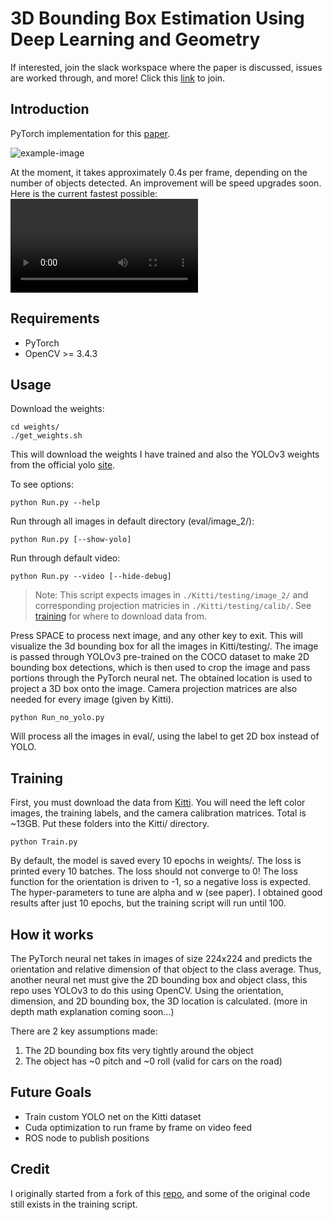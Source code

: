 # 3D Bounding Box Estimation Using Deep Learning and Geometry
If interested, join the slack workspace where the paper is discussed, issues are worked through, and more! Click this [link](https://join.slack.com/t/3dboundingbox-oun9186/shared_invite/enQtNDk4Njg2NzYyNzY5LWVlZWRlMjNhZmZlYjVmNGY3NWVlNDA4MmY2ZWQ3ZmUyY2Q4OWIxMmY4NzU4YmViM2ViZWI5YjgxOTIyOTI4ZjI) to join.

## Introduction
PyTorch implementation for this [paper](https://arxiv.org/abs/1612.00496).

![example-image](http://soroushkhadem.com/img/2d-top-3d-bottom1.png)

At the moment, it takes approximately 0.4s per frame, depending on the number of objects
detected. An improvement will be speed upgrades soon. Here is the current fastest possible:
![example-video](http://soroushkhadem.com/img/3d-bbox-video1.mp4)

## Requirements
- PyTorch
- OpenCV >= 3.4.3

## Usage
Download the weights:
```
cd weights/
./get_weights.sh
```
This will download the weights I have trained and also the YOLOv3 weights from the
official yolo [site](https://pjreddie.com/darknet/yolo/).

To see options:
```
python Run.py --help
```

Run through all images in default directory (eval/image_2/):
```
python Run.py [--show-yolo]
```

Run through default video:
```
python Run.py --video [--hide-debug]
```


>Note: This script expects images in `./Kitti/testing/image_2/` and corresponding projection matricies
in `./Kitti/testing/calib/`. See [training](#training) for where to download data from.

Press SPACE to process next image, and any other key to exit.
This will visualize the 3d bounding box for all the images in Kitti/testing/. The image is passed
through YOLOv3 pre-trained on the COCO dataset to make 2D bounding box detections, which is then
used to crop the image and pass portions through the PyTorch neural net. The obtained location
is used to project a 3D box onto the image.
Camera projection matrices are also needed for every image (given by Kitti).

```
python Run_no_yolo.py
```
Will process all the images in eval/, using the label to get 2D box instead of YOLO.

## Training
First, you must download the data from [Kitti](http://www.cvlibs.net/datasets/kitti/eval_object.php?obj_benchmark=2d).
You will need the left color images, the training labels, and the camera calibration matrices. Total is ~13GB.
Put these folders into the Kitti/ directory.
```
python Train.py
```
By default, the model is saved every 10 epochs in weights/.
The loss is printed every 10 batches. The loss should not converge to 0! The loss function for
the orientation is driven to -1, so a negative loss is expected. The hyper-parameters to tune
are alpha and w (see paper). I obtained good results after just 10 epochs, but the training
script will run until 100.

## How it works
The PyTorch neural net takes in images of size 224x224 and predicts the orientation and
relative dimension of that object to the class average. Thus, another neural net must give
the 2D bounding box and object class, this repo uses YOLOv3 to do this using OpenCV.
Using the orientation, dimension, and 2D bounding box, the 3D location is calculated.
(more in depth math explanation coming soon...)

There are 2 key assumptions made:
1. The 2D bounding box fits very tightly around the object
2. The object has ~0 pitch and ~0 roll (valid for cars on the road)


## Future Goals
- Train custom YOLO net on the Kitti dataset
- Cuda optimization to run frame by frame on video feed
- ROS node to publish positions

## Credit
I originally started from a fork of this [repo](https://github.com/fuenwang/3D-BoundingBox), and some of the original code still exists in the training script.
